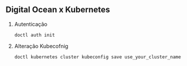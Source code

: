 ## Digital Ocean x Kubernetes

1. Autenticação
    ```
    doctl auth init
    ```
2. Alteração Kubecofnig
    ```
    doctl kubernetes cluster kubeconfig save use_your_cluster_name
    ```
